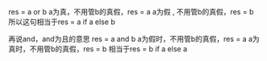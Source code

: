 res = a or b
a为真，不用管b的真假，res = a
a为假 ,  不用管b的真假，res = b
所以这句相当于res = a if a else b


再说and，and为且的意思
res = a and b
a为假时，不用管b的真假，res = a
a为真时，不用管b的真假，res = b
相当于res = b if a else a